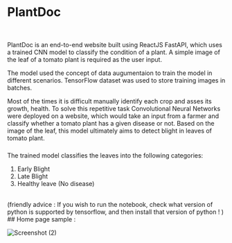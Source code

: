 # PlantDoc

<br/>

PlantDoc is an end-to-end website built using ReactJS FastAPI, which uses a trained CNN model to classify the condition of a plant. A simple image of the leaf of a tomato plant is required as the user input.


The model used the concept of data augumentaion to train the model in different scenarios. TensorFlow dataset was used to store training images in batches.

Most of the times it is difficult manually identify each crop and asses its growth, health. To solve this repetitive task Convolutional Neural Networks were deployed on a website, which would take an input from a farmer and classify whether a tomato plant has a given disease or not. Based on the image of the leaf, 
this model ultimately aims to detect blight in leaves of tomato plant. 

###
The trained model classifies the leaves into the following categories:
 1) Early Blight
 2) Late Blight 
 3) Healthy leave (No disease)


<br/>
(friendly advice : If you wish to run the notebook, check what version of python is supported by tensorflow, and then install that version of python ! )


<br/>
##
Home page sample :

<br/>


![Screenshot (2)](https://user-images.githubusercontent.com/74534547/208194312-dc2986d5-36bf-4e5c-9e2b-691046741008.png)
